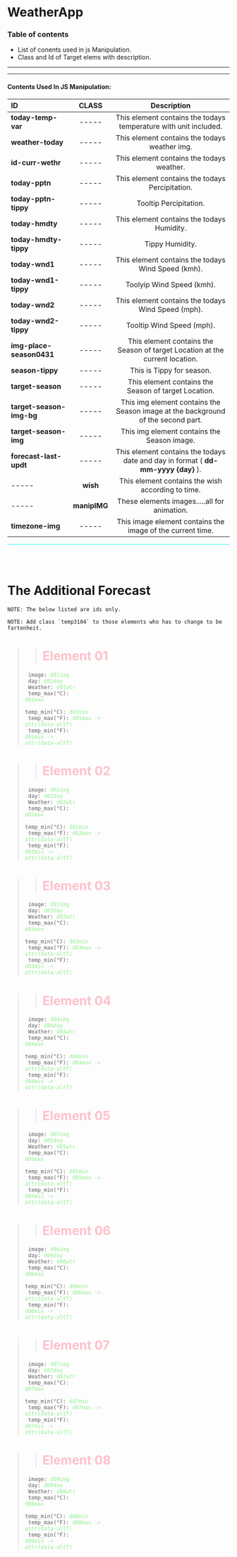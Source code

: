 # WeatherApp

### Table of contents
- List of conents used in js Manipulation.
- Class and Id of Target elems with description.


---
---


#### Contents Used In JS Manipulation:
| ID | CLASS | Description|
|:----|:-------:|:--------------:|
| **today-temp-var** | ----- | This element contains the todays temperature with unit included.
| **weather-today** | ----- | This element contains the todays weather img.
| **id-curr-wethr** | ----- | This element contains the todays weather.
| **today-pptn** | ----- | This element contains the todays Percipitation.
| **today-pptn-tippy** | ----- | Tooltip Percipitation.
| **today-hmdty** | ----- | This element contains the todays Humidity.
| **today-hmdty-tippy** | ----- | Tippy Humidity.
| **today-wnd1** | ----- | This element contains the todays Wind Speed (kmh).
| **today-wnd1-tippy** | ----- | Toolyip Wind Speed (kmh).
| **today-wnd2** | ----- | This element contains the todays Wind Speed (mph).
| **today-wnd2-tippy** | ----- | Tooltip Wind Speed (mph).
| **img-place-season0431** | ----- | This element contains the Season of target Location at the current location.
| **season-tippy** | ----- | This is Tippy for season.
| **target-season** | ----- | This element contains the Season of target Location.
| **target-season-img-bg** | ----- | This img element contains the Season image at the background of the second part.
| **target-season-img** | ----- | This img element contains the Season image.
| **forecast-last-updt** | ----- | This element contains the todays date and day in format ( **dd-mm-yyyy {day}** ).
| ----- | **wish** | This element contains the wish according to time.
| ----- | **manipIMG** | These elements images.....all for animation.
| **timezone-img** | ----- | This image element contains the image of the current time.

<hr style="background: aqua">
<br>
<br>

# The Additional Forecast

```
NOTE: The below listed are ids only.
```

```
NOTE: Add class `temp3104` to those elements who has to change to be fartenheit.
```

>> <h1 style="color:pink">Element 01</h1>
> <code> image: <span style="color:lightgreen">d01img</span></code>
> <br>
> <code> day: <span style="color:lightgreen">d01day</span></code>
> <br>
> <code> Weather: <span style="color:lightgreen">d01wtr</span></code>
> <br>
> <code> temp_max(°C): <span style="color:lightgreen">d01max</span></code>
> <br>
> <code> temp_min(°C): <span style="color:lightgreen">d01min</span></code>
> <br>
> <code> temp_max(°F): <span style="color:lightgreen">d01max -> attr(data-altT)</span></code>
> <br>
> <code> temp_min(°F): <span style="color:lightgreen">d01min -> attr(data-altT)</span></code>

>> <h1 style="color:pink">Element 02</h1>
> <code> image: <span style="color:lightgreen">d02img</span></code>
> <br>
> <code> day: <span style="color:lightgreen">d02day</span></code>
> <br>
> <code> Weather: <span style="color:lightgreen">d02wtr</span></code>
> <br>
> <code> temp_max(°C): <span style="color:lightgreen">d02max</span></code>
> <br>
> <code> temp_min(°C): <span style="color:lightgreen">d02min</span></code>
> <br>
> <code> temp_max(°F): <span style="color:lightgreen">d02max -> attr(data-altT)</span></code>
> <br>
> <code> temp_min(°F): <span style="color:lightgreen">d02min -> attr(data-altT)</span></code>

>> <h1 style="color:pink">Element 03</h1>
> <code> image: <span style="color:lightgreen">d03img</span></code>
> <br>
> <code> day: <span style="color:lightgreen">d03day</span></code>
> <br>
> <code> Weather: <span style="color:lightgreen">d03wtr</span></code>
> <br>
> <code> temp_max(°C): <span style="color:lightgreen">d03max</span></code>
> <br>
> <code> temp_min(°C): <span style="color:lightgreen">d03min</span></code>
> <br>
> <code> temp_max(°F): <span style="color:lightgreen">d03max -> attr(data-altT)</span></code>
> <br>
> <code> temp_min(°F): <span style="color:lightgreen">d03min -> attr(data-altT)</span></code>

>> <h1 style="color:pink">Element 04</h1>
> <code> image: <span style="color:lightgreen">d04img</span></code>
> <br>
> <code> day: <span style="color:lightgreen">d04day</span></code>
> <br>
> <code> Weather: <span style="color:lightgreen">d04wtr</span></code>
> <br>
> <code> temp_max(°C): <span style="color:lightgreen">d04max</span></code>
> <br>
> <code> temp_min(°C): <span style="color:lightgreen">d04min</span></code>
> <br>
> <code> temp_max(°F): <span style="color:lightgreen">d04max -> attr(data-altT)</span></code>
> <br>
> <code> temp_min(°F): <span style="color:lightgreen">d04min -> attr(data-altT)</span></code>

>> <h1 style="color:pink">Element 05</h1>
> <code> image: <span style="color:lightgreen">d05img</span></code>
> <br>
> <code> day: <span style="color:lightgreen">d05day</span></code>
> <br>
> <code> Weather: <span style="color:lightgreen">d05wtr</span></code>
> <br>
> <code> temp_max(°C): <span style="color:lightgreen">d05max</span></code>
> <br>
> <code> temp_min(°C): <span style="color:lightgreen">d05min</span></code>
> <br>
> <code> temp_max(°F): <span style="color:lightgreen">d05max -> attr(data-altT)</span></code>
> <br>
> <code> temp_min(°F): <span style="color:lightgreen">d05min -> attr(data-altT)</span></code>

>> <h1 style="color:pink">Element 06</h1>
> <code> image: <span style="color:lightgreen">d06img</span></code>
> <br>
> <code> day: <span style="color:lightgreen">d06day</span></code>
> <br>
> <code> Weather: <span style="color:lightgreen">d06wtr</span></code>
> <br>
> <code> temp_max(°C): <span style="color:lightgreen">d06max</span></code>
> <br>
> <code> temp_min(°C): <span style="color:lightgreen">d06min</span></code>
> <br>
> <code> temp_max(°F): <span style="color:lightgreen">d06max -> attr(data-altT)</span></code>
> <br>
> <code> temp_min(°F): <span style="color:lightgreen">d06min -> attr(data-altT)</span></code>

>> <h1 style="color:pink">Element 07</h1>
> <code> image: <span style="color:lightgreen">d07img</span></code>
> <br>
> <code> day: <span style="color:lightgreen">d07day</span></code>
> <br>
> <code> Weather: <span style="color:lightgreen">d07wtr</span></code>
> <br>
> <code> temp_max(°C): <span style="color:lightgreen">d07max</span></code>
> <br>
> <code> temp_min(°C): <span style="color:lightgreen">d07min</span></code>
> <br>
> <code> temp_max(°F): <span style="color:lightgreen">d07max -> attr(data-altT)</span></code>
> <br>
> <code> temp_min(°F): <span style="color:lightgreen">d07min -> attr(data-altT)</span></code>

>> <h1 style="color:pink">Element 08</h1>
> <code> image: <span style="color:lightgreen">d08img</span></code>
> <br>
> <code> day: <span style="color:lightgreen">d08day</span></code>
> <br>
> <code> Weather: <span style="color:lightgreen">d08wtr</span></code>
> <br>
> <code> temp_max(°C): <span style="color:lightgreen">d08max</span></code>
> <br>
> <code> temp_min(°C): <span style="color:lightgreen">d08min</span></code>
> <br>
> <code> temp_max(°F): <span style="color:lightgreen">d08max -> attr(data-altT)</span></code>
> <br>
> <code> temp_min(°F): <span style="color:lightgreen">d08min -> attr(data-altT)</span></code>